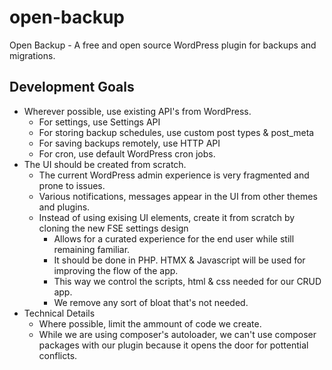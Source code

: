 # open-backup
Open Backup - A free and open source WordPress plugin for backups and migrations. 

## Development Goals
* Wherever possible, use existing API's from WordPress. 
    * For settings, use Settings API
    * For storing backup schedules, use custom post types & post_meta
    * For saving backups remotely, use HTTP API
    * For cron, use default WordPress cron jobs. 
* The UI should be created from scratch.
    * The current WordPress admin experience is very fragmented and prone to issues. 
    * Various notifications, messages appear in the UI from other themes and plugins. 
    * Instead of using exising UI elements, create it from scratch by cloning the new FSE settings design
        * Allows for a curated experience for the end user while still remaining familiar. 
        * It should be done in PHP. HTMX & Javascript will be used for improving the flow of the app. 
        * This way we control the scripts, html & css needed for our CRUD app.
        * We remove any sort of bloat that's not needed.
* Technical Details
    * Where possible, limit the ammount of code we create. 
    * While we are using composer's autoloader, we can't use composer packages with our plugin because it opens the door for pottential conflicts.
        
